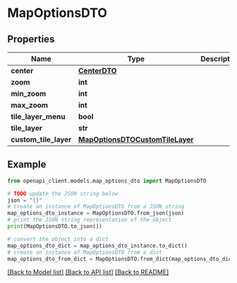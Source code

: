 # MapOptionsDTO


## Properties

Name | Type | Description | Notes
------------ | ------------- | ------------- | -------------
**center** | [**CenterDTO**](CenterDTO.md) |  | [optional] 
**zoom** | **int** |  | [optional] 
**min_zoom** | **int** |  | [optional] 
**max_zoom** | **int** |  | [optional] 
**tile_layer_menu** | **bool** |  | [optional] 
**tile_layer** | **str** |  | [optional] 
**custom_tile_layer** | [**MapOptionsDTOCustomTileLayer**](MapOptionsDTOCustomTileLayer.md) |  | [optional] 

## Example

```python
from openapi_client.models.map_options_dto import MapOptionsDTO

# TODO update the JSON string below
json = "{}"
# create an instance of MapOptionsDTO from a JSON string
map_options_dto_instance = MapOptionsDTO.from_json(json)
# print the JSON string representation of the object
print(MapOptionsDTO.to_json())

# convert the object into a dict
map_options_dto_dict = map_options_dto_instance.to_dict()
# create an instance of MapOptionsDTO from a dict
map_options_dto_from_dict = MapOptionsDTO.from_dict(map_options_dto_dict)
```
[[Back to Model list]](../README.md#documentation-for-models) [[Back to API list]](../README.md#documentation-for-api-endpoints) [[Back to README]](../README.md)


